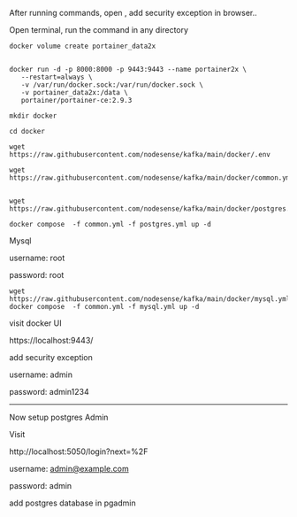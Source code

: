 After running commands, open , add security exception in browser..



Open terminal, run the command in any directory


```
docker volume create portainer_data2x


docker run -d -p 8000:8000 -p 9443:9443 --name portainer2x \
   --restart=always \
   -v /var/run/docker.sock:/var/run/docker.sock \
   -v portainer_data2x:/data \
   portainer/portainer-ce:2.9.3
```


```
mkdir docker

cd docker

wget https://raw.githubusercontent.com/nodesense/kafka/main/docker/.env

wget https://raw.githubusercontent.com/nodesense/kafka/main/docker/common.yml


wget https://raw.githubusercontent.com/nodesense/kafka/main/docker/postgres.yml

```

``` 
docker compose  -f common.yml -f postgres.yml up -d
```



Mysql

username: root 

password: root

```
wget https://raw.githubusercontent.com/nodesense/kafka/main/docker/mysql.yml
docker compose  -f common.yml -f mysql.yml up -d
```

visit docker UI

https://localhost:9443/



add security exception

username: admin

password: admin1234


----


Now setup postgres Admin 


Visit 

http://localhost:5050/login?next=%2F


username: admin@example.com

password: admin


add postgres database in pgadmin
